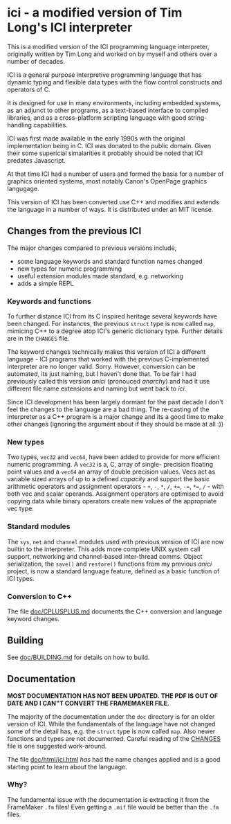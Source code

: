 # ici - a modified version of Tim Long's ICI interpreter

This is a modified version of the ICI programming language
interpreter, originally written by Tim Long and worked on by myself
and others over a number of decades.

ICI is a general purpose interpretive programming language that has
dynamic typing and flexible data types with the flow control
constructs and operators of C.

It is designed for use in many environments, including embedded
systems, as an adjunct to other programs, as a text-based interface to
compiled libraries, and as a cross-platform scripting language with
good string-handling capabilities.

ICI was first made available in the early 1990s with the original
implementation being in C. ICI was donated to the public domain.
Given their some supericial simalarities it probably should be
noted that ICI predates Javascript.

At that time ICI had a number of users and formed the basis for a
number of graphics oriented systems, most notably Canon's OpenPage
graphics langugage.

This version of ICI has been converted use C++ and modifies and
extends the language in a number of ways.  It is distributed under an
MIT license.

## Changes from the previous ICI

The major changes compared to previous versions include,

- some language keywords and standard function names changed
- new types for numeric programming
- useful extension modules made standard, e.g. networking
- adds a simple REPL

### Keywords and functions

To further distance ICI from its C inspired heritage several keywords
have been changed. For instances, the previous `struct` type is now
called `map`, mimicing C++ to a degree atop ICI's generic dictionary
type. Further details are in the `CHANGES` file.

The keyword changes technically makes this version of ICI a different
language - ICI programs that worked with the previous C-implemented
interpreter are no longer valid. Sorry. However, conversion can be
automated, its just naming, but I haven't done that. To be fair I had
previously called this version _anici_ (pronouced _anarchy_) and had
it use different file name extensions and naming but went back to
_ici_.

Since ICI development has been largely dormant for the past decade I
don't feel the changes to the language are a bad thing. The re-casting
of the interpreter as a C++ program is a major change and its a good
time to make other changes (ignoring the argument about if they should
be made at all :))

### New types

Two types, `vec32` and `vec64`, have been added to provide for more
efficient numeric programming. A `vec32` is a, C, array of single-
precision floating point values and a `vec64` an array of double
precision values. Vecs act as variable sized arrays of up to a defined
_capacity_ and support the basic arithmetic operators and assignment
operators - `+`, `-`, `*`, `/`, `+=`, `-=`, `*=`, `/` - with both vec
and scalar operands. Assignment operators are optimised to avoid
copying data while binary operators create new values of the
appropriate vec type.

### Standard modules

The `sys`, `net` and `channel` modules used with previous version of
ICI are now builtin to the interpreter. This adds more complete UNIX
system call support, networking and channel-based inter-thread comms.
Object serialization, the `save()` and `restore()` functions from my
previous _anici_ project, is now a standard language feature, defined
as a basic function of ICI types.


### Conversion to C++

The file [doc/CPLUSPLUS.md](doc/CPLUSPLUS.md) documents the C++
conversion and language keyword changes.

## Building

See [doc/BUILDING.md](doc/BUILDING.md) for details on how to build.

## Documentation

**MOST DOCUMENTATION HAS NOT BEEN UPDATED.**
**THE PDF IS OUT OF DATE AND I CAN"T CONVERT THE FRAMEMAKER FILE.**

The majority of the documentation under the `doc` directory is for an
older version of ICI. While the fundamentals of the language have not
changed some of the detail has, e.g. the `struct` type is now called
`map`. Also newer functions and types are not documented. Careful
reading of the [CHANGES](CHANGES) file is one suggested work-around.

The file [doc/html/ici.html](doc/html/ici.html) *has* had the
name changes applied and is a good starting point to learn
about the language.

### Why?

The fundamental issue with the documentation is extracting it from
the FrameMaker `.fm` files! Even getting a `.mif` file would be better
than the `.fm` files.
